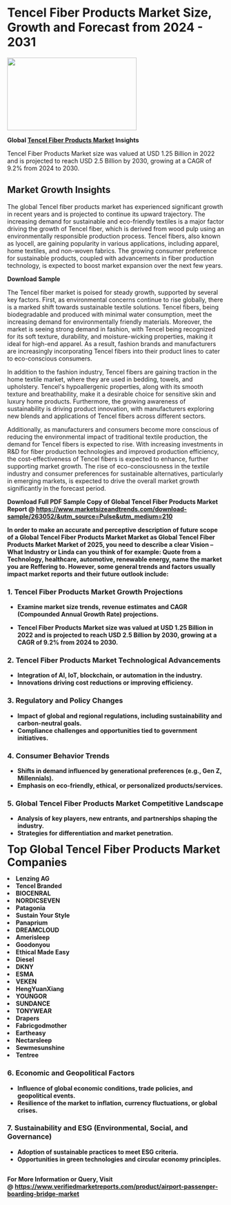 <H1>Tencel Fiber Products Market Size, Growth and Forecast from 2024 - 2031</H1><img class="aligncenter size-medium wp-image-584254" src="https://thirdeyenews.in/wp-content/uploads/2024/09/Global-Market-Research-300x168.jpeg" alt="" width="300" height="168" /><p><strong>Global&nbsp;<a href="https://www.marketsizeandtrends.com/download-sample/263052/&amp;utm_source=Pulse&amp;utm_medium=210">Tencel Fiber Products Market</a> Insights</strong></p><p>Tencel Fiber Products Market size was valued at USD 1.25 Billion in 2022 and is projected to reach USD 2.5 Billion by 2030, growing at a CAGR of 9.2% from 2024 to 2030.</p><p><h2>Market Growth Insights</h2> <p>The global Tencel fiber products market has experienced significant growth in recent years and is projected to continue its upward trajectory. The increasing demand for sustainable and eco-friendly textiles is a major factor driving the growth of Tencel fiber, which is derived from wood pulp using an environmentally responsible production process. Tencel fibers, also known as lyocell, are gaining popularity in various applications, including apparel, home textiles, and non-woven fabrics. The growing consumer preference for sustainable products, coupled with advancements in fiber production technology, is expected to boost market expansion over the next few years.</p> <p><strong>Download Sample</strong></p> <p>The Tencel fiber market is poised for steady growth, supported by several key factors. First, as environmental concerns continue to rise globally, there is a marked shift towards sustainable textile solutions. Tencel fibers, being biodegradable and produced with minimal water consumption, meet the increasing demand for environmentally friendly materials. Moreover, the market is seeing strong demand in fashion, with Tencel being recognized for its soft texture, durability, and moisture-wicking properties, making it ideal for high-end apparel. As a result, fashion brands and manufacturers are increasingly incorporating Tencel fibers into their product lines to cater to eco-conscious consumers.</p> <p>In addition to the fashion industry, Tencel fibers are gaining traction in the home textile market, where they are used in bedding, towels, and upholstery. Tencel's hypoallergenic properties, along with its smooth texture and breathability, make it a desirable choice for sensitive skin and luxury home products. Furthermore, the growing awareness of sustainability is driving product innovation, with manufacturers exploring new blends and applications of Tencel fibers across different sectors.</p> <p>Additionally, as manufacturers and consumers become more conscious of reducing the environmental impact of traditional textile production, the demand for Tencel fibers is expected to rise. With increasing investments in R&D for fiber production technologies and improved production efficiency, the cost-effectiveness of Tencel fibers is expected to enhance, further supporting market growth. The rise of eco-consciousness in the textile industry and consumer preferences for sustainable alternatives, particularly in emerging markets, is expected to drive the overall market growth significantly in the forecast period.</p> <p><strong></p><p><span class=""><strong>Download Full PDF Sample Copy of Global Tencel Fiber Products Market Report</strong> @ <a href="https://www.marketsizeandtrends.com/download-sample/263052/&amp;utm_source=Pulse&amp;utm_medium=210" target="_blank">https://www.marketsizeandtrends.com/download-sample/263052/&amp;utm_source=Pulse&amp;utm_medium=210</a></span></p><p>In order to make an accurate and perceptive description of future scope of a Global&nbsp;Tencel Fiber Products Market Market as Global&nbsp;Tencel Fiber Products Market Market of 2025, you need to describe a clear Vision &ndash; What Industry or Linda can you think of for example: Quote from a Technology, healthcare, automotive, renewable energy, name the market you are Reffering to. However, some general trends and factors usually impact market reports and their future outlook include:</p><h3>1.&nbsp;<strong>Tencel Fiber Products Market Growth Projections</strong></h3><ul><li>Examine market size trends, revenue estimates and CAGR (Compounded Annual Growth Rate) projections.</li><li><p>Tencel Fiber Products Market size was valued at USD 1.25 Billion in 2022 and is projected to reach USD 2.5 Billion by 2030, growing at a CAGR of 9.2% from 2024 to 2030.</p></li></ul><h3>2.&nbsp;<strong>Tencel Fiber Products Market Technological Advancements</strong></h3><ul><li>Integration of AI, IoT, blockchain, or automation in the industry.</li><li>Innovations driving cost reductions or improving efficiency.</li></ul><h3>3.&nbsp;<strong>Regulatory and Policy Changes</strong></h3><ul><li>Impact of global and regional regulations, including sustainability and carbon-neutral goals.</li><li>Compliance challenges and opportunities tied to government initiatives.</li></ul><h3>4.&nbsp;<strong>Consumer Behavior Trends</strong></h3><ul><li>Shifts in demand influenced by generational preferences (e.g., Gen Z, Millennials).</li><li>Emphasis on eco-friendly, ethical, or personalized products/services.</li></ul><h3>5.&nbsp;<strong>Global Tencel Fiber Products Market Competitive Landscape</strong></h3><ul><li>Analysis of key players, new entrants, and partnerships shaping the industry.</li><li>Strategies for differentiation and market penetration.</li></ul><p data-pm-slice="1 1 []"><span style="color: inherit; font-family: inherit; font-size: 25px;">Top Global Tencel Fiber Products Market Companies</span></p><div class="" data-test-id=""><p><li>Lenzing AG</li><li> Tencel Branded</li><li> BIOCENRAL</li><li> NORDICSEVEN</li><li> Patagonia</li><li> Sustain Your Style</li><li> Panaprium</li><li> DREAMCLOUD</li><li> Amerisleep</li><li> Goodonyou</li><li> Ethical Made Easy</li><li> Diesel</li><li> DKNY</li><li> ESMA</li><li> VEKEN</li><li> HengYuanXiang</li><li> YOUNGOR</li><li> SUNDANCE</li><li> TONYWEAR</li><li> Drapers</li><li> Fabricgodmother</li><li> Eartheasy</li><li> Nectarsleep</li><li> Sewmesunshine</li><li> Tentree</li></p></div><h3>6.&nbsp;<strong>Economic and Geopolitical Factors</strong></h3><ul><li>Influence of global economic conditions, trade policies, and geopolitical events.</li><li>Resilience of the market to inflation, currency fluctuations, or global crises.</li></ul><h3>7.&nbsp;<strong>Sustainability and ESG (Environmental, Social, and Governance)</strong></h3><ul><li>Adoption of sustainable practices to meet ESG criteria.</li><li>Opportunities in green technologies and circular economy principles.</li></ul><h2><strong style="font-size: 14px;">For More Information or Query, Visit @&nbsp;</strong><a style="background-color: #ffffff; font-size: 14px;" href="https://www.marketsizeandtrends.com/report/tencel-fiber-products-market/" target="_blank">https://www.verifiedmarketreports.com/product/airport-passenger-boarding-bridge-market</a></h2>
